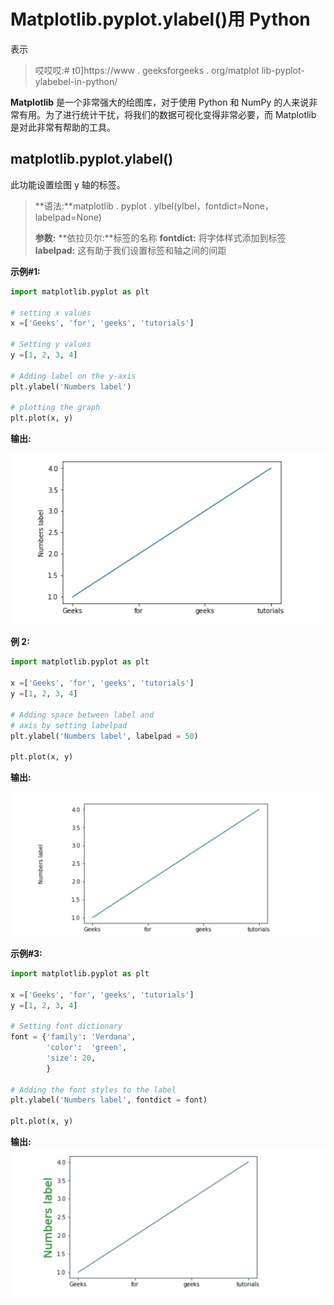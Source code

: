 # Matplotlib.pyplot.ylabel()用 Python

表示

> 哎哎哎:# t0]https://www . geeksforgeeks . org/matplot lib-pyplot-ylabebel-in-python/

**Matplotlib** 是一个非常强大的绘图库，对于使用 Python 和 NumPy 的人来说非常有用。为了进行统计干扰，将我们的数据可视化变得非常必要，而 Matplotlib 是对此非常有帮助的工具。

## matplotlib.pyplot.ylabel()

此功能设置绘图 y 轴的标签。

> **语法:**matplotlib . pyplot . ylbel(ylbel，fontdict=None，labelpad=None)
> 
> **参数:**
> **依拉贝尔:**标签的名称
> **fontdict:** 将字体样式添加到标签
> **labelpad:** 这有助于我们设置标签和轴之间的间距

**示例#1:**

```py
import matplotlib.pyplot as plt

# setting x values
x =['Geeks', 'for', 'geeks', 'tutorials']

# Setting y values 
y =[1, 2, 3, 4]

# Adding label on the y-axis
plt.ylabel('Numbers label')

# plotting the graph
plt.plot(x, y)
```

**输出:**

![matplotlib.pyplot.ylabel()](img/6152d321f048bea5bc809e11ad8b8bbb.png)

**例 2:**

```py
import matplotlib.pyplot as plt

x =['Geeks', 'for', 'geeks', 'tutorials']
y =[1, 2, 3, 4]

# Adding space between label and
# axis by setting labelpad
plt.ylabel('Numbers label', labelpad = 50)

plt.plot(x, y)
```

**输出:**

![matplotlib.pyplot.ylabel()](img/2cffc9bca653f9f475a6f090a1501f10.png)

**示例#3:**

```py
import matplotlib.pyplot as plt

x =['Geeks', 'for', 'geeks', 'tutorials']
y =[1, 2, 3, 4]

# Setting font dictionary 
font = {'family': 'Verdana',
        'color':  'green',
        'size': 20,
        }

# Adding the font styles to the label
plt.ylabel('Numbers label', fontdict = font)

plt.plot(x, y)
```

**输出:**
![matplotlib.pyplot.ylabel()](img/0f682e1291584696b9283d6488f68727.png)